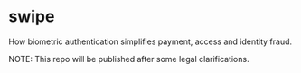 # swipe
How biometric authentication simplifies payment, access and identity fraud.

NOTE: This repo will be published after some legal clarifications.
